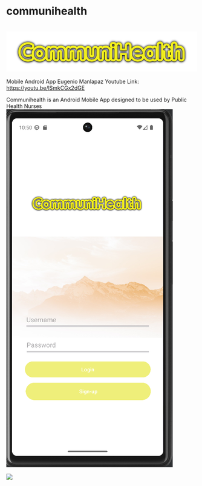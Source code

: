 # communihealth
<br/>
<img src="https://github.com/emanlapaz/communihealth/blob/master/app/src/main/res/drawable/communihealth.png">

<br/>

Mobile Android App
Eugenio Manlapaz
Youtube Link: https://youtu.be/lSmkCGx2dGE

Communihealth is an Android Mobile App designed to be used by Public Health Nurses
<br/>
<img src="https://github.com/emanlapaz/communihealth/blob/master/app/src/main/res/drawable/login.png">


<img src="[https://github.com/emanlapaz/moviesApp/blob/main/src/images/homepage.png](https://github.com/emanlapaz/communihealth/blob/master/app/src/main/res/drawable/login.png)">


